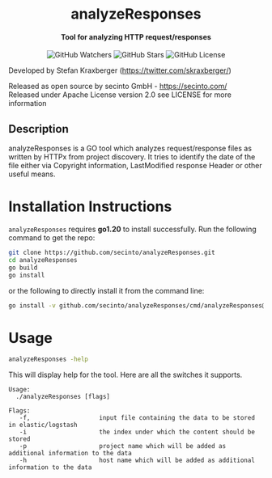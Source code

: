 <h1 align="center">analyzeResponses</h1>
<h4 align="center">Tool for analyzing HTTP request/responses</h4>
<p align="center">
  
  <img src="https://img.shields.io/github/watchers/secinto/analyzeResponses?label=Watchers&style=for-the-badge" alt="GitHub Watchers">
  <img src="https://img.shields.io/github/stars/secinto/analyzeResponses?style=for-the-badge" alt="GitHub Stars">
  <img src="https://img.shields.io/github/license/secinto/analyzeResponses?style=for-the-badge" alt="GitHub License">
</p>

Developed by Stefan Kraxberger (https://twitter.com/skraxberger/)  

Released as open source by secinto GmbH - https://secinto.com/  
Released under Apache License version 2.0 see LICENSE for more information

Description
----
analyzeResponses is a GO tool which analyzes request/response files as written by HTTPx from project discovery.
It tries to identify the date of the file either via Copyright information, LastModified response Header or 
other useful means.

# Installation Instructions

`analyzeResponses` requires **go1.20** to install successfully. Run the following command to get the repo:

```sh
git clone https://github.com/secinto/analyzeResponses.git
cd analyzeResponses
go build
go install
```

or the following to directly install it from the command line:

```sh
go install -v github.com/secinto/analyzeResponses/cmd/analyzeResponses@latest
```

# Usage

```sh
analyzeResponses -help
```

This will display help for the tool. Here are all the switches it supports.


```console
Usage:
  ./analyzeResponses [flags]

Flags:
   -f,                   input file containing the data to be stored in elastic/logstash
   -i                    the index under which the content should be stored
   -p                    project name which will be added as additional information to the data
   -h                    host name which will be added as additional information to the data
